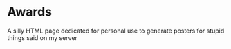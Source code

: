 # Awards
A silly HTML page dedicated for personal use to generate posters for stupid things said on my server
